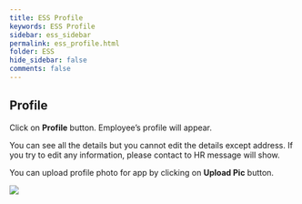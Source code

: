 ```yaml
---
title: ESS Profile
keywords: ESS Profile
sidebar: ess_sidebar
permalink: ess_profile.html
folder: ESS
hide_sidebar: false
comments: false
---
```


## Profile



Click on **Profile** button. Employee’s profile will appear.

You can see all the details but you cannot edit the details except address. If you try to edit any information, please contact to HR message will show.

You can upload profile photo for app by clicking on **Upload Pic** button.

![](http://docs.risersoft.com/ess/ImagesExt/image8_11.jpg)

